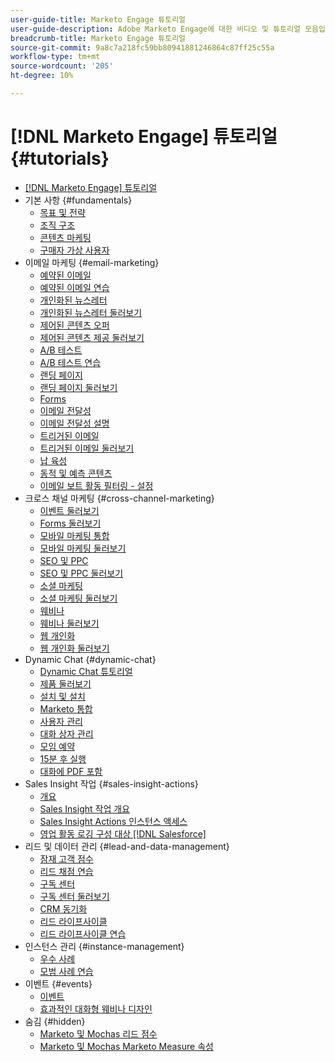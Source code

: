 ```yaml
---
user-guide-title: Marketo Engage 튜토리얼
user-guide-description: Adobe Marketo Engage에 대한 비디오 및 튜토리얼 모음입니다.
breadcrumb-title: Marketo Engage 튜토리얼
source-git-commit: 9a8c7a218fc59bb80941881246864c87ff25c55a
workflow-type: tm+mt
source-wordcount: '205'
ht-degree: 10%

---
```



# [!DNL Marketo Engage] 튜토리얼 {#tutorials}

+ [[!DNL Marketo Engage] 튜토리얼](overview.md)
+ 기본 사항 {#fundamentals}
   + [목표 및 전략](fundamentals/goals-and-strategy-learn.md)
   + [조직 구조](fundamentals/organizational-structure-learn.md)
   + [콘텐츠 마케팅](fundamentals/content-marketing-learn.md)
   + [구매자 가상 사용자](fundamentals/buyer-personas-learn.md)
+ 이메일 마케팅 {#email-marketing}
   + [예약된 이메일](email-marketing/scheduled-email-learn.md)
   + [예약된 이메일 연습](email-marketing/scheduled-email-watch.md)
   + [개인화된 뉴스레터](email-marketing/personalized-newsletter-learn.md)
   + [개인화된 뉴스레터 둘러보기](email-marketing/personalized-newsletter-watch.md)
   + [제어된 콘텐츠 오퍼](email-marketing/gated-content-offer-learn.md)
   + [제어된 콘텐츠 제공 둘러보기](email-marketing/gated-content-offer-watch.md)
   + [A/B 테스트](email-marketing/ab-testing-learn.md)
   + [A/B 테스트 연습](email-marketing/ab-testing-watch.md)
   + [랜딩 페이지 ](email-marketing/landing-pages-learn.md)
   + [랜딩 페이지 둘러보기](email-marketing/landing-pages-watch.md)
   + [Forms](email-marketing/forms-learn.md)
   + [이메일 전달성](email-marketing/email-deliverability-learn.md)
   + [이메일 전달성 설명](email-marketing/email-deliverability-watch.md)
   + [트리거된 이메일](email-marketing/triggered-email-learn.md)
   + [트리거된 이메일 둘러보기](email-marketing/triggered-email-watch.md)
   + [납 육성](email-marketing/lead-nuturing-learn.md)
   + [동적 및 예측 콘텐츠](email-marketing/dynamic-and-predictive-content-learn.md)
   + [이메일 보트 활동 필터링 - 설정](filtering-email-bot-activities/setup.md)
+ 크로스 채널 마케팅 {#cross-channel-marketing}
   + [이벤트 둘러보기](events/events-watch.md)
   + [Forms 둘러보기](email-marketing/forms-watch.md)
   + [모바일 마케팅 통합](cross-channel-marketing/mobile-marketing-learn.md)
   + [모바일 마케팅 둘러보기](cross-channel-marketing/mobile-marketing-watch.md)
   + [SEO 및 PPC](cross-channel-marketing/seo-and-ppc-learn.md)
   + [SEO 및 PPC 둘러보기](cross-channel-marketing/seo-and-ppc-watch.md)
   + [소셜 마케팅](cross-channel-marketing/social-marketing-learn.md)
   + [소셜 마케팅 둘러보기](cross-channel-marketing/social-marketing-watch.md)
   + [웨비나](events/webinar-learn.md)
   + [웨비나 둘러보기](events/webinar-watch.md)
   + [웹 개인화](cross-channel-marketing/web-personalization-learn.md)
   + [웹 개인화 둘러보기](cross-channel-marketing/web-personalization-watch.md)
+ Dynamic Chat {#dynamic-chat}
   + [Dynamic Chat 튜토리얼](dynamic-chat/dynamic-chat-overview.md)
   + [제품 둘러보기](dynamic-chat/product-tour.md)
   + [설치 및 설치](dynamic-chat/setup.md)
   + [Marketo 통합](dynamic-chat/marketo-integration.md)
   + [사용자 관리](dynamic-chat/user-management.md)
   + [대화 상자 관리](dynamic-chat/dialogue-management.md)
   + [모임 예약](dynamic-chat/meeting-booking.md)
   + [15분 후 실행](dynamic-chat/go-live-in-15-minutes.md)
   + [대화에 PDF 포함](dynamic-chat/document-cloud-integration.md)
+ Sales Insight 작업 {#sales-insight-actions}
   + [개요](sales-insight-actions/overview.md)
   + [Sales Insight 작업 개요](sales-insight-actions/sales-insight-actions-overview.md)
   + [Sales Insight Actions 인스턴스 액세스](sales-insight-actions/accessing-your-sales-insight-actions-instance.md)
   + [영업 활동 로깅 구성 대상 [!DNL Salesforce]](sales-insight-actions/configure-sales-activity-logging-to-salesforce.md)
+ 리드 및 데이터 관리 {#lead-and-data-management}
   + [잠재 고객 점수](lead-and-data-management/lead-scoring-learn.md)
   + [리드 채점 연습](lead-and-data-management/lead-scoring-watch.md)
   + [구독 센터](lead-and-data-management/subscription-center-learn.md)
   + [구독 센터 둘러보기](lead-and-data-management/subscription-center-watch.md)
   + [CRM 동기화](lead-and-data-management/crm-sync-learn.md)
   + [리드 라이프사이클](lead-and-data-management/lead-lifecycle-learn.md)
   + [리드 라이프사이클 연습](lead-and-data-management/lead-lifecycle-watch.md)
+ 인스턴스 관리 {#instance-management}
   + [우수 사례](instance-management/best-practice-learn.md)
   + [모범 사례 연습](instance-management/best-practice-watch.md)
+ 이벤트 {#events}
   + [이벤트](events/events-learn.md)
   + [효과적인 대화형 웨비나 디자인](events/design-an-effective-interactive-webinar.md)
+ 숨김 {#hidden}
   + [Marketo 및 Mochas 리드 점수](event-recordings/marketo-and-mochas/lead-scoring.md)
   + [Marketo 및 Mochas Marketo Measure 속성](event-recordings/marketo-and-mochas/attribution.md)

